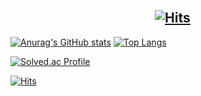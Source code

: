 <!-- 방문자 수 체크 -->
&emsp;&emsp;&emsp;&emsp;&emsp;&emsp;&emsp;&emsp;&emsp;&emsp;&emsp;&emsp;&emsp;&emsp;&emsp;&emsp;&emsp;&emsp;&emsp;&emsp;&emsp;&emsp;&emsp;&emsp;&emsp;&emsp;&emsp;&emsp;&emsp;&emsp;&emsp;&emsp;&emsp;&emsp;&emsp;[![Hits](https://hits.seeyoufarm.com/api/count/incr/badge.svg?url=https%3A%2F%2Fgithub.com%2Fmaktony1%2F&count_bg=%23E6DB4D&title_bg=%23D65B5B&icon=azurepipelines.svg&icon_color=%23EAE5E5&title=hits&edge_flat=false)](https://hits.seeyoufarm.com)
---
<!--git tier -->
[![Anurag's GitHub stats](https://github-readme-stats.vercel.app/api?username=maktony1&show_icons=true&theme=calm)](https://github.com/anuraghazra/github-readme-stats) <!--Most Lang-->
[![Top Langs](https://github-readme-stats.vercel.app/api/top-langs/?username=maktony1&layout=compact&theme=calm)](https://github.com/anuraghazra/github-readme-stats)


<!--algorithm tier-->
[![Solved.ac Profile](http://mazassumnida.wtf/api/v2/generate_badge?boj=ghkdehdgnl)](https://solved.ac/ghkdehdgnl/)


[![Hits](https://hits.seeyoufarm.com/api/count/incr/badge.svg?url=https%3A%2F%2Fgithub.com%2Fmaktony1%2F&count_bg=%23E6DB4D&title_bg=%23D65B5B&icon=azurepipelines.svg&icon_color=%23EAE5E5&title=hits&edge_flat=false&align=right)](https://hits.seeyoufarm.com)




<!-- 카드 언어 설정 &locale=kr 추가 -->
